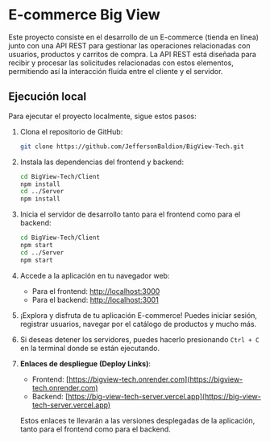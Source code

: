 # E-commerce Big View

Este proyecto consiste en el desarrollo de un E-commerce (tienda en línea) junto con una API REST para gestionar las operaciones relacionadas con usuarios, productos y carritos de compra. La API REST está diseñada para recibir y procesar las solicitudes relacionadas con estos elementos, permitiendo así la interacción fluida entre el cliente y el servidor.

## Ejecución local

Para ejecutar el proyecto localmente, sigue estos pasos:

1. Clona el repositorio de GitHub:

   ```sh
   git clone https://github.com/JeffersonBaldion/BigView-Tech.git

2. Instala las dependencias del frontend y backend:

   ```sh
   cd BigView-Tech/Client
   npm install
   cd ../Server
   npm install
   
3. Inicia el servidor de desarrollo tanto para el frontend como para el backend:

   ```sh
   cd BigView-Tech/Client
   npm start
   cd ../Server
   npm start

4. Accede a la aplicación en tu navegador web:

   - Para el frontend: [http://localhost:3000](http://localhost:3000)
   - Para el backend: [http://localhost:3001](http://localhost:3001)

5. ¡Explora y disfruta de tu aplicación E-commerce! Puedes iniciar sesión, registrar usuarios, navegar por el catálogo de productos y mucho más.

6. Si deseas detener los servidores, puedes hacerlo presionando `Ctrl + C` en la terminal donde se están ejecutando.

7. **Enlaces de despliegue (Deploy Links)**:

   - Frontend: [https://bigview-tech.onrender.com](https://bigview-tech.onrender.com)
   - Backend: [https://big-view-tech-server.vercel.app](https://big-view-tech-server.vercel.app)

   Estos enlaces te llevarán a las versiones desplegadas de la aplicación, tanto para el frontend como para el backend.

